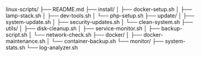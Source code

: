 linux-scripts/
├── README.md
├── install/
│   ├── docker-setup.sh
│   ├── lamp-stack.sh
│   ├── dev-tools.sh
│   └── php-setup.sh
├── update/
│   ├── system-update.sh
│   ├── security-updates.sh
│   └── clean-system.sh
├── utils/
│   ├── disk-cleanup.sh
│   ├── service-monitor.sh
│   ├── backup-script.sh
│   └── network-check.sh
├── docker/
│   ├── docker-maintenance.sh
│   └── container-backup.sh
└── monitor/
    ├── system-stats.sh
    └── log-analyzer.sh
